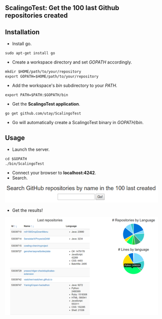 ## ScalingoTest: Get the 100 last Github repositories created

## Installation
* Install go.
```
sudo apt-get install go
```
* Create a workspace directory and set _GOPATH_ accordingly.
```
mkdir $HOME/path/to/your/repository
export GOPATH=$HOME/path/to/your/repository
```
* Add the workspace's _bin_ subdirectory to your _PATH_.
```
export PATH=$PATH:$GOPATH/bin
```
* Get the __ScalingoTest application__.
```
go get github.com/utay/ScalingoTest
```
* Go will automatically create a ScalingoTest binary in _GOPATH/bin_.

## Usage
* Launch the server.
```
cd $GOPATH
./bin/ScalingoTest
```
* Connect your browser to __localhost:4242__.
* Search.

![Alt text](https://github.com/utay/ScalingoTest/blob/master/images/search.png?raw=true "Search")
* Get the results!

![Alt text](https://github.com/utay/ScalingoTest/blob/master/images/results.png?raw=true "Results")
